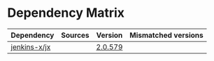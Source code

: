 # Dependency Matrix

Dependency | Sources | Version | Mismatched versions
---------- | ------- | ------- | -------------------
[jenkins-x/jx](https://github.com/jenkins-x/jx.git) |  | [2.0.579](https://github.com/jenkins-x/jx/releases/tag/v2.0.579) | 
